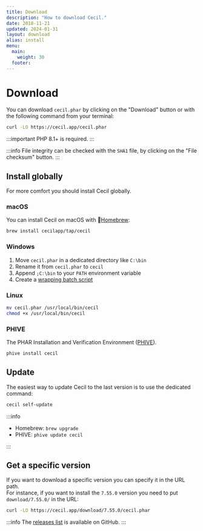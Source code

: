 ```yaml
---
title: Download
description: "How to download Cecil."
date: 2018-11-21
updated: 2024-01-31
layout: download
alias: install
menu:
  main:
    weight: 30
  footer:
---
```

# Download

You can download `cecil.phar` by clicking on the "Download" button or with the following command from your terminal:

```bash
curl -LO https://cecil.app/cecil.phar
```

:::important
PHP 8.1+ is required.
:::

:::info
File integrity can be checked with the `SHA1` file, by clicking on the "File checksum" button.
:::

## Install globally

For more comfort you should install Cecil globally.

### macOS

You can install Cecil on macOS with 🍺[Homebrew](https://brew.sh):

```bash
brew install cecilapp/tap/cecil
```

### Windows

1. Move `cecil.phar` in a dedicated directory like `C:\bin`
2. Rename it from `cecil.phar` to `cecil`
3. Append `;C:\bin` to your `PATH` environment variable
4. Create a [wrapping batch script](https://raw.githubusercontent.com/Cecilapp/Cecil/master/bin/cecil.bat)

### Linux

```bash
mv cecil.phar /usr/local/bin/cecil
chmod +x /usr/local/bin/cecil
```

### PHIVE

The PHAR Installation and Verification Environment ([PHIVE](https://phar.io)).

```bash
phive install cecil
```

## Update

The easiest way to update Cecil to the last version is to use the dedicated command:

```bash
cecil self-update
```

:::info

- Homebrew: `brew upgrade`
- PHIVE: `phive update cecil`

:::

## Get a specific version

If you want to download a specific version you can specify it in the URL path.  
For instance, if you want to install the `7.55.0` version you need to put `download/7.55.0/` in the URL:

```bash
curl -LO https://cecil.app/download/7.55.0/cecil.phar
```

:::info
The [releases list](https://github.com/Cecilapp/Cecil/releases) is available on GitHub.
:::
